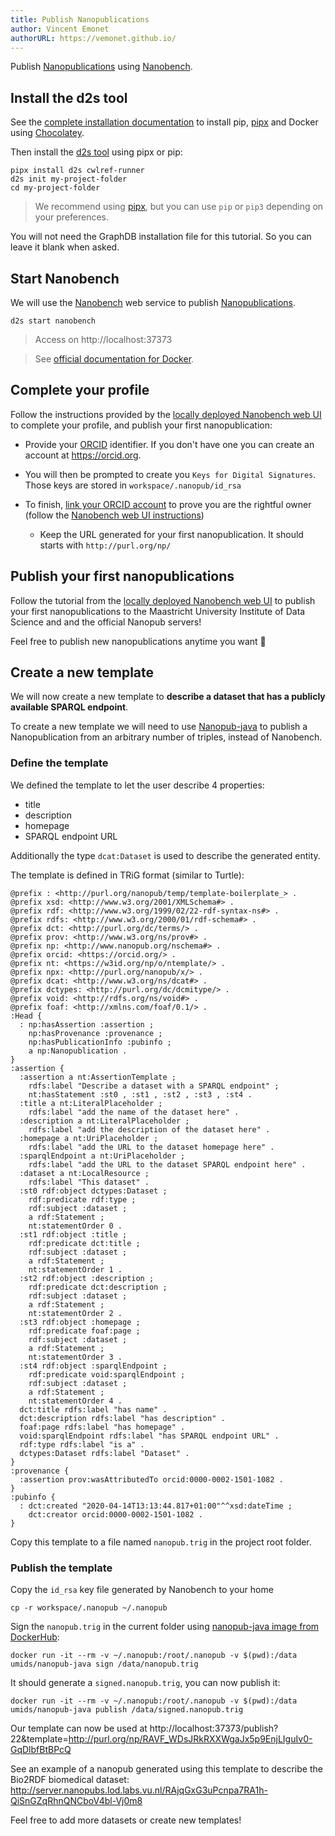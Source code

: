 ```yaml
---
title: Publish Nanopublications
author: Vincent Emonet
authorURL: https://vemonet.github.io/
---
```



Publish [Nanopublications](http://nanopub.org/) using [Nanobench](https://github.com/peta-pico/nanobench).

<!--truncate-->

## Install the d2s tool

See the [complete installation documentation](https://d2s.semanticscience.org/docs/d2s-installation) to install pip, [pipx](https://pipxproject.github.io/pipx/) and Docker using [Chocolatey](https://chocolatey.org/). 

Then  install the [d2s tool](https://pypi.org/project/d2s/) using pipx or pip:

```shell
pipx install d2s cwlref-runner
d2s init my-project-folder
cd my-project-folder
```

> We recommend using [pipx](https://pipxproject.github.io/pipx/), but you can use `pip` or `pip3` depending on your preferences.

You will not need the GraphDB installation file for this tutorial. So you can leave it blank when asked.

## Start Nanobench

We will use the [Nanobench](https://github.com/peta-pico/nanobench) web service to publish [Nanopublications](http://nanopub.org/).

```shell
d2s start nanobench
```

> Access on http://localhost:37373

> See [official documentation for Docker](https://github.com/peta-pico/nanobench/blob/master/INSTALL-with-Docker.md).

## Complete your profile

Follow the instructions provided by the [locally deployed Nanobench web UI](http://localhost:37373/) to complete your profile, and publish your first nanopublication:

* Provide your [ORCID](https://orcid.org) identifier. If you don't have one you can create an account at https://orcid.org.

* You will then be prompted to create you `Keys for Digital Signatures`. Those keys are stored in `workspace/.nanopub/id_rsa`
* To finish, [link your ORCID account](http://localhost:37373/orcidlinking) to prove you are the rightful owner (follow the [Nanobench web UI instructions](http://localhost:37373/orcidlinking))
  * Keep the URL generated for your first nanopublication. It should starts with `http://purl.org/np/`

## Publish your first nanopublications

Follow the tutorial from the [locally deployed Nanobench web UI](http://localhost:37373/) to publish your first nanopublications to the Maastricht University Institute of Data Science and and the official Nanopub servers! 

Feel free to publish new nanopublications anytime you want 📢

## Create a new template

We will now create a new template to **describe a dataset that has a publicly available SPARQL endpoint**.

To create a new template we will need to use [Nanopub-java](https://github.com/Nanopublication/nanopub-java) to publish a Nanopublication from an arbitrary number of triples, instead of Nanobench.

### Define the template

We defined the template to let the user describe 4 properties:

* title
* description
* homepage
* SPARQL endpoint URL

Additionally the type `dcat:Dataset` is used to describe the generated entity.

The template is defined in TRiG format (similar to Turtle):

```turtle
@prefix : <http://purl.org/nanopub/temp/template-boilerplate_> .
@prefix xsd: <http://www.w3.org/2001/XMLSchema#> .
@prefix rdf: <http://www.w3.org/1999/02/22-rdf-syntax-ns#> .
@prefix rdfs: <http://www.w3.org/2000/01/rdf-schema#> .
@prefix dct: <http://purl.org/dc/terms/> .
@prefix prov: <http://www.w3.org/ns/prov#> .
@prefix np: <http://www.nanopub.org/nschema#> .
@prefix orcid: <https://orcid.org/> .
@prefix nt: <https://w3id.org/np/o/ntemplate/> .
@prefix npx: <http://purl.org/nanopub/x/> .
@prefix dcat: <http://www.w3.org/ns/dcat#> .
@prefix dctypes: <http://purl.org/dc/dcmitype/> .
@prefix void: <http://rdfs.org/ns/void#> .
@prefix foaf: <http://xmlns.com/foaf/0.1/> .
:Head {
  : np:hasAssertion :assertion ;
    np:hasProvenance :provenance ;
    np:hasPublicationInfo :pubinfo ;
    a np:Nanopublication .
}
:assertion {
  :assertion a nt:AssertionTemplate ;
    rdfs:label "Describe a dataset with a SPARQL endpoint" ;
    nt:hasStatement :st0 , :st1 , :st2 , :st3 , :st4 .
  :title a nt:LiteralPlaceholder ;
    rdfs:label "add the name of the dataset here" .
  :description a nt:LiteralPlaceholder ;
    rdfs:label "add the description of the dataset here" .
  :homepage a nt:UriPlaceholder ;
    rdfs:label "add the URL to the dataset homepage here" .
  :sparqlEndpoint a nt:UriPlaceholder ;
    rdfs:label "add the URL to the dataset SPARQL endpoint here" .
  :dataset a nt:LocalResource ;
    rdfs:label "This dataset" .
  :st0 rdf:object dctypes:Dataset ;
    rdf:predicate rdf:type ;
    rdf:subject :dataset ;
    a rdf:Statement ;
    nt:statementOrder 0 .
  :st1 rdf:object :title ;
    rdf:predicate dct:title ;
    rdf:subject :dataset ;
    a rdf:Statement ;
    nt:statementOrder 1 .
  :st2 rdf:object :description ;
    rdf:predicate dct:description ;
    rdf:subject :dataset ;
    a rdf:Statement ;
    nt:statementOrder 2 .
  :st3 rdf:object :homepage ;
    rdf:predicate foaf:page ;
    rdf:subject :dataset ;
    a rdf:Statement ;
    nt:statementOrder 3 .
  :st4 rdf:object :sparqlEndpoint ;
    rdf:predicate void:sparqlEndpoint ;
    rdf:subject :dataset ;
    a rdf:Statement ;
    nt:statementOrder 4 .
  dct:title rdfs:label "has name" .
  dct:description rdfs:label "has description" .
  foaf:page rdfs:label "has homepage" .
  void:sparqlEndpoint rdfs:label "has SPARQL endpoint URL" .
  rdf:type rdfs:label "is a" .
  dctypes:Dataset rdfs:label "Dataset" .
}
:provenance {
  :assertion prov:wasAttributedTo orcid:0000-0002-1501-1082 .
}
:pubinfo {
  : dct:created "2020-04-14T13:13:44.817+01:00"^^xsd:dateTime ;
    dct:creator orcid:0000-0002-1501-1082 .
}
```

Copy this template to a file named `nanopub.trig` in the project root folder.

### Publish the template

Copy the `id_rsa` key file generated by Nanobench  to your home

```shell
cp -r workspace/.nanopub ~/.nanopub
```

Sign the `nanopub.trig` in the current folder using [nanopub-java image from DockerHub](https://hub.docker.com/repository/docker/umids/nanopub-java):

```shell
docker run -it --rm -v ~/.nanopub:/root/.nanopub -v $(pwd):/data umids/nanopub-java sign /data/nanopub.trig
```

It should generate a `signed.nanopub.trig`, you can now publish it:

```shell
docker run -it --rm -v ~/.nanopub:/root/.nanopub -v $(pwd):/data umids/nanopub-java publish /data/signed.nanopub.trig
```

Our template can now be used at http://localhost:37373/publish?22&template=http://purl.org/np/RAVF_WDsJRkRXXWgaJx5p9EnjLIguIv0-GqDlbfBtBPcQ 

See an example of a nanopub generated using this template to describe the Bio2RDF biomedical dataset: http://server.nanopubs.lod.labs.vu.nl/RAjqGxG3uPcnpa7RA1h-QiSnGZqRhnQNCboV4bl-Vj0m8 

Feel free to add more datasets or create new templates!